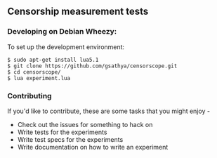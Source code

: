 ## Censorship measurement tests

### Developing on Debian Wheezy:

To set up the development environment:

    $ sudo apt-get install lua5.1
    $ git clone https://github.com/gsathya/censorscope.git
    $ cd censorscope/
    $ lua experiment.lua

### Contributing
If you'd like to contribute, these are some tasks that you might enjoy -
- Check out the issues for something to hack on
- Write tests for the experiments
- Write test specs for the experiments
- Write documentation on how to write an experiment
